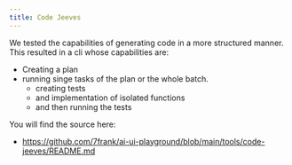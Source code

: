 ```yaml
---
title: Code Jeeves
---
```


We tested the capabilities of generating code in a more structured manner.
This resulted in a cli whose capabilities are:
- Creating a plan
- running singe tasks of the plan or the whole batch. 
    - creating tests
    - and implementation of isolated functions 
    - and then running the tests 

You will find the source here:
- https://github.com/7frank/ai-ui-playground/blob/main/tools/code-jeeves/README.md